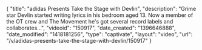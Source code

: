 {
    "title": "adidas Presents Take the Stage with Devlin",
    "description": "Grime star Devlin started writing lyrics in his bedroom aged 13. Now a member of the OT crew and The Movement he's got several record labels and collaborates...",
    "videoid": "150917",
    "date_created": "1396646888",
    "date_modified": "1418181256",
    "type": "captivate",
    "layout": "video",
    "url": "\/v\/adidas-presents-take-the-stage-with-devlin\/150917"
}